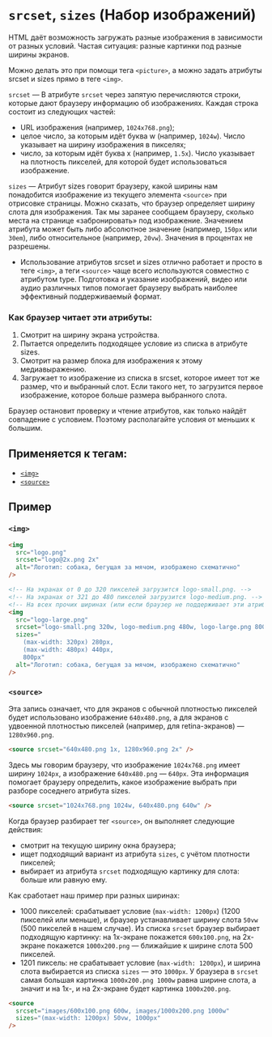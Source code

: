 # `srcset`, `sizes` (Набор изображений)

HTML даёт возможность загружать разные изображения в зависимости от разных условий. Частая ситуация: разные картинки под разные ширины экранов.

Можно делать это при помощи тега `<picture>`, а можно задать атрибуты srcset и sizes прямо в теге `<img>`.

`srcset` — В атрибуте `srcset` через запятую перечисляются строки, которые дают браузеру информацию об изображениях. Каждая строка состоит из следующих частей:

- URL изображения (например, `1024x768.png`);
- целое число, за которым идёт буква w (например, `1024w`). Число указывает на ширину изображения в пикселях;
- число, за которым идёт буква x (например, `1.5x`). Число указывает на плотность пикселей, для которой будет использоваться изображение.

`sizes` — Атрибут sizes говорит браузеру, какой ширины нам понадобится изображение из текущего элемента `<source>` при отрисовке страницы. Можно сказать, что браузер определяет ширину слота для изображения. Так мы заранее сообщаем браузеру, сколько места на странице «забронировать» под изображение. Значением атрибута может быть либо абсолютное значение (например, `150px` или `30em`), либо относительное (например, `20vw`). Значения в процентах не разрешены.

- Использование атрибутов srcset и sizes отлично работает и просто в теге `<img>`, а теги `<source>` чаще всего используются совместно с атрибутом type. Подготовка и указание изображений, видео или аудио различных типов помогает браузеру выбрать наиболее эффективный поддерживаемый формат.

### Как браузер читает эти атрибуты:

1. Смотрит на ширину экрана устройства.
2. Пытается определить подходящее условие из списка в атрибуте sizes.
3. Смотрит на размер блока для изображения к этому медиавыражению.
4. Загружает то изображение из списка в srcset, которое имеет тот же размер, что и выбранный слот. Если такого нет, то загрузится первое изображение, которое больше размера выбранного слота.

Браузер остановит проверку и чтение атрибутов, как только найдёт совпадение с условием. Поэтому располагайте условия от меньших к большим.

## Применяется к тегам:

- [`<img>`](<../TAGS MEDIA/img (ИЗОБРАЖЕНИЕ).md>)
- [`<source>`](<../TAGS MEDIA/source (ИСТОЧНИК МЕДИА).md>)

## Пример

### `<img>`

```html
<img
  src="logo.png"
  srcset="logo@2x.png 2x"
  alt="Логотип: собака, бегущая за мячом, изображено схематично"
/>

<!-- На экранах от 0 до 320 пикселей загрузится logo-small.png. -->
<!-- На экранах от 321 до 480 пикселей загрузится logo-medium.png. -->
<!-- На всех прочих ширинах (или если браузер не поддерживает эти атрибуты) загрузится logo-large.png. -->
<img
  src="logo-large.png"
  srcset="logo-small.png 320w, logo-medium.png 480w, logo-large.png 800w"
  sizes="
    (max-width: 320px) 280px,
    (max-width: 480px) 440px,
    800px"
  alt="Логотип: собака, бегущая за мячом, изображено схематично"
/>
```

### `<source>`

Эта запись означает, что для экранов с обычной плотностью пикселей будет использовано изображение `640x480.png`, а для экранов с удвоенной плотностью пикселей (например, для retina-экранов) — `1280x960.png`.

```html
<source srcset="640x480.png 1x, 1280x960.png 2x" />
```

Здесь мы говорим браузеру, что изображение `1024x768.png` имеет ширину `1024px`, а изображение `640x480.png` — `640px`. Эта информация помогает браузеру определить, какое изображение выбрать при разборе соседнего атрибута sizes.

```html
<source srcset="1024x768.png 1024w, 640x480.png 640w" />
```

Когда браузер разбирает тег `<source>`, он выполняет следующие действия:

- смотрит на текущую ширину окна браузера;
- ищет подходящий вариант из атрибута `sizes`, с учётом плотности пикселей;
- выбирает из атрибута `srcset` подходящую картинку для слота: больше или равную ему.

Как сработает наш пример при разных ширинах:

- 1000 пикселей: срабатывает условие (`max-width: 1200px`) (1200 пикселей или меньше), и браузер устанавливает ширину слота `50vw` (500 пикселей в нашем случае). Из списка `srcset` браузер выбирает подходящую картинку: на 1x-экране покажется `600x100.png`, на 2x-экране покажется `1000x200.png` — ближайшие к ширине слота 500 пикселей.
- 1201 пиксель: не срабатывает условие (`max-width: 1200px`), и ширина слота выбирается из списка `sizes` — это `1000px`. У браузера в `srcset` самая большая картинка `1000x200.png 1000w` равна ширине слота, а значит и на 1x-, и на 2x-экране будет картинка `1000x200.png`.

```html
<source
  srcset="images/600x100.png 600w, images/1000x200.png 1000w"
  sizes="(max-width: 1200px) 50vw, 1000px"
/>
```
